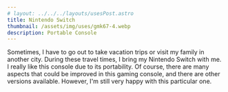```yaml
---
# layout: ../../../layouts/usesPost.astro
title: Nintendo Switch
thumbnail: /assets/img/uses/gmk67-4.webp
description: Portable Console
---
```

Sometimes, I have to go out to take vacation trips or visit my family in another city. During these travel times, I bring my Nintendo Switch with me. I really like this console due to its portability. Of course, there are many aspects that could be improved in this gaming console, and there are other versions available. However, I'm still very happy with this particular one.